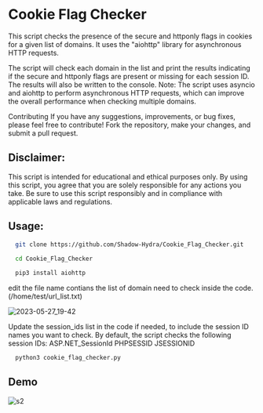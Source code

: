 
# Cookie Flag Checker



This script checks the presence of the secure and httponly flags in cookies for a given list of domains. It uses the "aiohttp" library for asynchronous HTTP requests.

The script will check each domain in the list and print the results indicating if the secure and httponly flags are present or missing for each session ID. The results will also be written to the console. Note: The script uses asyncio and aiohttp to perform asynchronous HTTP requests, which can improve the overall performance when checking multiple domains.

Contributing If you have any suggestions, improvements, or bug fixes, please feel free to contribute! Fork the repository, make your changes, and submit a pull request.



## Disclaimer: 
This script is intended for educational and ethical purposes only. By using this script, you agree that you are solely responsible for any actions you take. Be sure to use this script responsibly and in compliance with applicable laws and regulations.




## Usage:


```bash
  git clone https://github.com/Shadow-Hydra/Cookie_Flag_Checker.git
  
  cd Cookie_Flag_Checker

  pip3 install aiohttp
```
edit the file name contians the list of domain need to check inside the code. (/home/test/url_list.txt)

![2023-05-27_19-42](https://github.com/Shadow-Hydra/Cookie_Flag_Checker/assets/130434447/eb6672b3-416c-43d2-932c-c140c1b8f447)


Update the session_ids list in the code if needed, to include the session ID names you want to check. By default, the script checks the following session IDs: ASP.NET_SessionId PHPSESSID JSESSIONID

```bash
  python3 cookie_flag_checker.py
```


## Demo

![s2](https://github.com/Shadow-Hydra/q/assets/130434447/cf414c4f-2c70-4487-823a-7940850df759)
